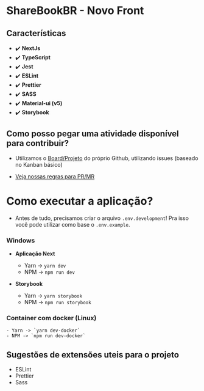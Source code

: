 # ShareBookBR - Novo Front

## Características

-   :heavy_check_mark: **NextJs**
-   :heavy_check_mark: **TypeScript**
-   :heavy_check_mark: **Jest**
-   :heavy_check_mark: **ESLint**
-   :heavy_check_mark: **Prettier**
-   :heavy_check_mark: **SASS**
-   :heavy_check_mark: **Material-ui (v5)**
-   :heavy_check_mark: **Storybook**

## Como posso pegar uma atividade disponível para contribuir?

-   Utilizamos o [Board/Projeto](https://github.com/SharebookBR/sharebook-frontend-next/projects/1) do próprio Github, utilizando issues (baseado no
    Kanban básico)

-   [Veja nossas regras para PR/MR](https://github.com/SharebookBR/sharebook-frontend-next/wiki/Regras-para-novas-contribui%C3%A7%C3%B5es)

# Como executar a aplicação?

-   Antes de tudo, precisamos criar o arquivo `.env.development`! Pra isso você pode utilizar como base o `.env.example`.

### Windows

-   **Aplicação Next**

    -   Yarn -> `yarn dev`
    -   NPM -> `npm run dev`

-   **Storybook**
    -   Yarn -> `yarn storybook`
    -   NPM -> `npm run storybook`

### Container com docker (Linux)

    - Yarn -> `yarn dev-docker`
    - NPM -> `npm run dev-docker`

## Sugestões de extensões uteis para o projeto

-   ESLint
-   Prettier
-   Sass
